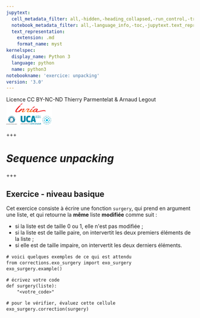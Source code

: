 ```yaml
---
jupytext:
  cell_metadata_filter: all,-hidden,-heading_collapsed,-run_control,-trusted
  notebook_metadata_filter: all,-language_info,-toc,-jupytext.text_representation.jupytext_version,-jupytext.text_representation.format_version
  text_representation:
    extension: .md
    format_name: myst
kernelspec:
  display_name: Python 3
  language: python
  name: python3
notebookname: 'exercice: unpacking'
version: '3.0'
---
```


<div class="licence">
<span>Licence CC BY-NC-ND</span>
<span>Thierry Parmentelat &amp; Arnaud Legout</span>
<span><img src="media/both-logos-small-alpha.png" /></span>
</div>

+++

# *Sequence unpacking*

+++

## Exercice - niveau basique

Cet exercice consiste à écrire une fonction `surgery`, qui prend en argument une liste, et qui retourne la **même** liste **modifiée** comme suit :

* si la liste est de taille 0 ou 1, elle n'est pas modifiée ;
* si la liste est de taille paire, on intervertit les deux premiers éléments de la liste ;
* si elle est de taille impaire, on intervertit les deux derniers éléments.

```{code-cell}
# voici quelques exemples de ce qui est attendu
from corrections.exo_surgery import exo_surgery
exo_surgery.example()
```

```{code-cell}
# écrivez votre code
def surgery(liste):
    "<votre_code>"
```

```{code-cell}
# pour le vérifier, évaluez cette cellule
exo_surgery.correction(surgery)
```
